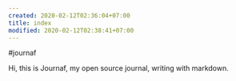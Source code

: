 ```yaml
---
created: 2020-02-12T02:36:04+07:00
title: index
modified: 2020-02-12T02:38:41+07:00
---
```


#journaf

Hi, this is Journaf, my open source journal, writing with markdown.
